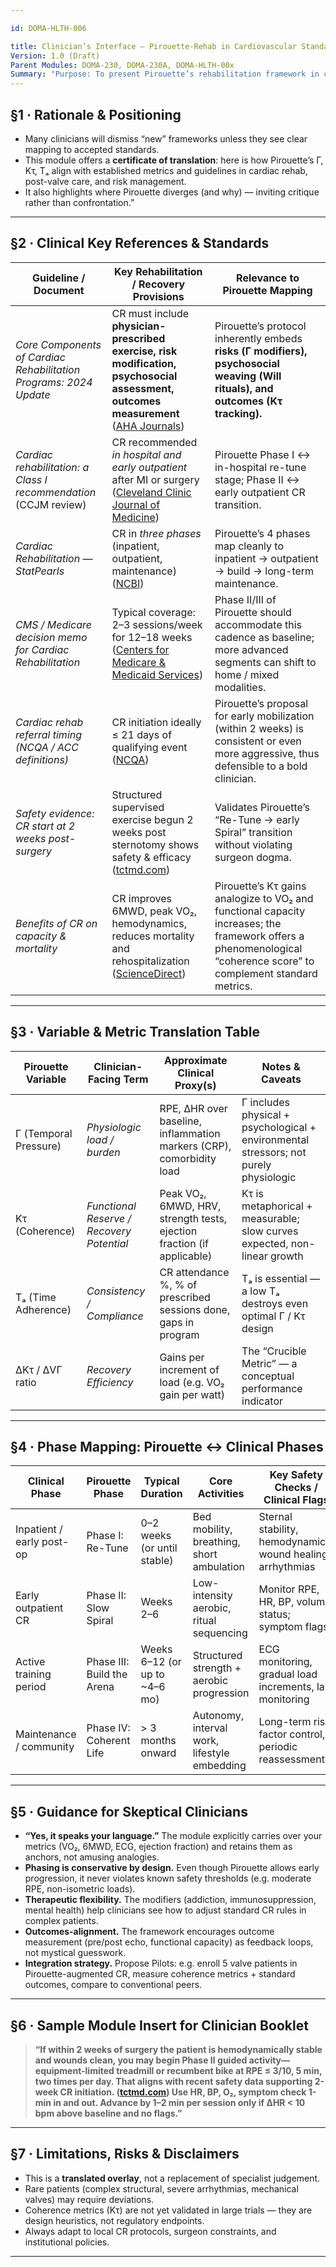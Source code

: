 ```yaml
---

id: DOMA-HLTH-006

title: Clinician’s Interface — Pirouette-Rehab in Cardiovascular Standards
Version: 1.0 (Draft)
Parent Modules: DOMA-230, DOMA-230A, DOMA-HLTH-00x
Summary: "Purpose: To present Pirouette’s rehabilitation framework in clinician-legible form, and map it to ACC/AHA and cardiac rehabilitation guidelines to facilitate review, critique, adaptation, or adoption."
---
```


## §1 · Rationale & Positioning

* Many clinicians will dismiss “new” frameworks unless they see clear mapping to accepted standards.
* This module offers a **certificate of translation**: here is how Pirouette’s Γ, Kτ, Tₐ align with established metrics and guidelines in cardiac rehab, post-valve care, and risk management.
* It also highlights where Pirouette diverges (and why) — inviting critique rather than confrontation.”

---

## §2 · Clinical Key References & Standards

| Guideline / Document                                              | Key Rehabilitation / Recovery Provisions                                                                                                | Relevance to Pirouette Mapping                                                                                                                                     |
| ----------------------------------------------------------------- | --------------------------------------------------------------------------------------------------------------------------------------- | ------------------------------------------------------------------------------------------------------------------------------------------------------------------ |
| *Core Components of Cardiac Rehabilitation Programs: 2024 Update* | CR must include **physician-prescribed exercise, risk modification, psychosocial assessment, outcomes measurement** ([AHA Journals][1]) | Pirouette’s protocol inherently embeds **risks (Γ modifiers), psychosocial weaving (Will rituals), and outcomes (Kτ tracking).**                                   |
| *Cardiac rehabilitation: a Class I recommendation* (CCJM review)  | CR recommended *in hospital and early outpatient* after MI or surgery ([Cleveland Clinic Journal of Medicine][2])                       | Pirouette Phase I ↔ in-hospital re-tune stage; Phase II ↔ early outpatient CR transition.                                                                          |
| *Cardiac Rehabilitation — StatPearls*                             | CR in *three phases* (inpatient, outpatient, maintenance) ([NCBI][3])                                                                   | Pirouette’s 4 phases map cleanly to inpatient → outpatient → build → long-term maintenance.                                                                        |
| *CMS / Medicare decision memo for Cardiac Rehabilitation*         | Typical coverage: 2–3 sessions/week for 12–18 weeks ([Centers for Medicare & Medicaid Services][4])                                     | Phase II/III of Pirouette should accommodate this cadence as baseline; more advanced segments can shift to home / mixed modalities.                                |
| *Cardiac rehab referral timing (NCQA / ACC definitions)*          | CR initiation ideally ≤ 21 days of qualifying event ([NCQA][5])                                                                         | Pirouette’s proposal for early mobilization (within 2 weeks) is consistent or even more aggressive, thus defensible to a bold clinician.                           |
| *Safety evidence: CR start at 2 weeks post-surgery*               | Structured supervised exercise begun 2 weeks post sternotomy shows safety & efficacy ([tctmd.com][6])                                   | Validates Pirouette’s “Re-Tune → early Spiral” transition without violating surgeon dogma.                                                                         |
| *Benefits of CR on capacity & mortality*                          | CR improves 6MWD, peak VO₂, hemodynamics, reduces mortality and rehospitalization ([ScienceDirect][7])                                  | Pirouette’s Kτ gains analogize to VO₂ and functional capacity increases; the framework offers a phenomenological “coherence score” to complement standard metrics. |

---

## §3 · Variable & Metric Translation Table

| Pirouette Variable    | Clinician-Facing Term                     | Approximate Clinical Proxy(s)                                          | Notes & Caveats                                                                       |
| --------------------- | ----------------------------------------- | ---------------------------------------------------------------------- | ------------------------------------------------------------------------------------- |
| Γ (Temporal Pressure) | *Physiologic load / burden*               | RPE, ΔHR over baseline, inflammation markers (CRP), comorbidity load   | Γ includes physical + psychological + environmental stressors; not purely physiologic |
| Kτ (Coherence)        | *Functional Reserve / Recovery Potential* | Peak VO₂, 6MWD, HRV, strength tests, ejection fraction (if applicable) | Kτ is metaphorical + measurable; slow curves expected, non-linear growth              |
| Tₐ (Time Adherence)   | *Consistency / Compliance*                | CR attendance %, % of prescribed sessions done, gaps in program        | Tₐ is essential — a low Tₐ destroys even optimal Γ / Kτ design                        |
| ΔKτ / ΔVΓ ratio       | *Recovery Efficiency*                     | Gains per increment of load (e.g. VO₂ gain per watt)                   | The “Crucible Metric” — a conceptual performance indicator                            |

---

## §4 · Phase Mapping: Pirouette ↔ Clinical Phases

| Clinical Phase            | Pirouette Phase            | Typical Duration              | Core Activities                              | Key Safety Checks / Clinical Flags                          |
| ------------------------- | -------------------------- | ----------------------------- | -------------------------------------------- | ----------------------------------------------------------- |
| Inpatient / early post-op | Phase I: Re-Tune           | 0–2 weeks (or until stable)   | Bed mobility, breathing, short ambulation    | Sternal stability, hemodynamics, wound healing, arrhythmias |
| Early outpatient CR       | Phase II: Slow Spiral      | Weeks 2–6                     | Low-intensity aerobic, ritual sequencing     | Monitor RPE, HR, BP, volume status; symptom flags           |
| Active training period    | Phase III: Build the Arena | Weeks 6–12 (or up to ~4–6 mo) | Structured strength + aerobic progression    | ECG monitoring, gradual load increments, lab monitoring     |
| Maintenance / community   | Phase IV: Coherent Life    | > 3 months onward             | Autonomy, interval work, lifestyle embedding | Long-term risk factor control, periodic reassessments       |

---

## §5 · Guidance for Skeptical Clinicians

* **“Yes, it speaks your language.”** The module explicitly carries over your metrics (VO₂, 6MWD, ECG, ejection fraction) and retains them as anchors, not amusing analogies.
* **Phasing is conservative by design.** Even though Pirouette allows early progression, it never violates known safety thresholds (e.g. moderate RPE, non-isometric loads).
* **Therapeutic flexibility.** The modifiers (addiction, immunosuppression, mental health) help clinicians see how to adjust standard CR rules in complex patients.
* **Outcomes-alignment.** The framework encourages outcome measurement (pre/post echo, functional capacity) as feedback loops, not mystical guesswork.
* **Integration strategy.** Propose Pilots: e.g. enroll 5 valve patients in Pirouette-augmented CR, measure coherence metrics + standard outcomes, compare to conventional peers.

---

## §6 · Sample Module Insert for Clinician Booklet

> **“If within 2 weeks of surgery the patient is hemodynamically stable and wounds clean, you may begin **Phase II** guided activity—equipment-limited treadmill or recumbent bike at RPE ≤ 3/10, 5 min, two times per day. That aligns with recent safety data supporting 2-week CR initiation. ([tctmd.com][6]) Use HR, BP, O₂, symptom check 1-min in and out. Advance by 1–2 min per session only if ΔHR < 10 bpm above baseline and no flags.”**

---

## §7 · Limitations, Risks & Disclaimers

* This is a **translated overlay**, not a replacement of specialist judgement.
* Rare patients (complex structural, severe arrhythmias, mechanical valves) may require deviations.
* Coherence metrics (Kτ) are not yet validated in large trials — they are design heuristics, not regulatory endpoints.
* Always adapt to local CR protocols, surgeon constraints, and institutional policies.

---

[1]: https://www.ahajournals.org/doi/10.1161/CIR.0000000000001289 "Core Components of Cardiac Rehabilitation Programs: 2024 Update"
[2]: https://www.ccjm.org/content/85/7/551 "Cardiac rehabilitation: A class 1 recommendation"
[3]: https://www.ncbi.nlm.nih.gov/books/NBK537196/ "Cardiac Rehabilitation - StatPearls - NCBI Bookshelf"
[4]: https://www.cms.gov/medicare-coverage-database/view/ncacal-decision-memo.aspx "Cardiac Rehabilitation Programs (CAG-00089R) - Decision Memo"
[5]: https://www.ncqa.org/report-cards/health-plans/state-of-health-care-quality-report/cardiac-rehabilitation-cre/ "Cardiac Rehabilitation (CRE) - NCQA"
[6]: https://www.tctmd.com/news/cardiac-rehab-can-be-safely-started-2-weeks-after-surgery-scar "Cardiac Rehab Can Be Safely Started 2 Weeks After Surgery: SCAR"
[7]: https://www.sciencedirect.com/science/article/pii/S2589004223019387 "The effect of cardiac rehabilitation on cardiopulmonary function after ..."
